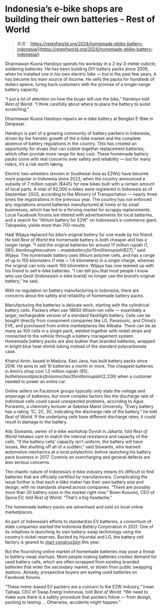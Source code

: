 <!--yml
category: 未分类
date: 2024-05-29 12:31:48
-->

# Indonesia’s e-bike shops are building their own batteries - Rest of World

> 来源：[https://restofworld.org/2024/homemade-ebike-battery-indonesia/](https://restofworld.org/2024/homemade-ebike-battery-indonesia/)

Dharmawan Kusna Handoyo spends his workday in a 2-by-3-meter cubicle, soldering batteries. He has been building DIY battery packs since 2009, when he installed one in his own electric bike — but in the past few years, it has become his main source of income. He sells the packs for hundreds of dollars apiece, luring back customers with the promise of a longer-range battery capacity. 

“I put a lot of attention on how the buyer will use the bike,” Handoyo told *Rest of World*. “I think carefully about where to place the battery to avoid scratching.” 

Dharmawan Kusna Handoyo repairs an e-bike battery at Bengkel E-Bike in Denpasar.

Handoyo is part of a growing community of battery packers in Indonesia, driven by the frenetic growth of the e-bike market and the complete absence of battery regulations in the country. This has created an opportunity for shops that can cobble together replacement batteries, which often provide more range for less cost. These homemade battery packs come with real concerns over safety and reliability — but for many riders, it’s a risk worth taking.

Electric two-wheelers (known in Southeast Asia as E2Ws) have become more popular in Indonesia since 2023, when the country announced a subsidy of 7 million rupiah ($445) for new bikes built with a certain amount of local parts. A total of 62,000 e-bikes were registered in Indonesia as of September 2023, according to the Ministry of Transportation — nearly three times the registrations in the previous year. The country has not enforced any regulations around batteries manufactured at home or by small businesses, which has led to a thriving market for scrappy replacements. Local Facebook forums are littered with advertisements for local batteries, and a search for “lithium battery for E2W” on Indonesia’s e-commerce giant, Tokopedia, yields more than 700 results.

Hadi Wijaya replaced his bike’s original battery for one made by his friend. He told *Rest of World* the homemade battery is both cheaper and has a longer range. “I sold the original batteries for around 17 million rupiah ($1,081), then bought a custom-made battery for 13 million rupiah ($827),” said Wijaya. The homemade battery uses lithium polymer cells, and has a range of up to 150 kilometers (1 mile = 1.6 kilometers) in a single charge, whereas the original can only reach 100 kilometers. Wijaya has now teamed up with his friend to sell e-bike batteries. “I can tell you that most people I know who use Gesit [Indonesia’s e-bike brand] no longer use the brand’s original battery,” he said.

With no regulation on battery manufacturing in Indonesia, there are concerns about the safety and reliability of homemade battery packs.

Manufacturing the batteries is delicate work, starting with the cylindrical battery cells. Packers often use 18650 lithium-ion cells — essentially a larger, rechargeable version of a standard flashlight battery. Cells can be bought directly from component companies like LG, Panasonic, and China’s EVE, and purchased from online marketplaces like Alibaba. There can be as many as 100 cells in a single pack, welded together with nickel strips and connected to the vehicle through a battery management system. Homemade battery packs are also bulkier than branded batteries, wrapped in bright blue heat-shrink tubing instead of the standard polycarbonate case.

Khairul Amin, based in Madura, East Java, has built battery packs since 2016\. He aims to sell 10 batteries a month or more. The cheapest batteries in Amin’s shop cost 1.5 million rupiah ($95), but he has sold packs for as much as 35 million rupiah ($2,226) when a customer needed to power an entire car.

Online sellers on Facebook groups typically only state the voltage and amperage of batteries, but more complex factors like the discharge rate of individual cells could cause unexpected problems, according to Agus Purwanto, a chemistry lecturer at Sebelas Maret University. “Every battery has a rating: 1C, 2C, 3C, indicating the discharge rate of the battery,” he told *Rest of World*. If the underlying cells have different discharge rates, it could result in damage to the battery.

Ady Siswanto, owner of e-bike workshop Dyvolt in Jakarta, told *Rest of World* hetakes care to match the internal resistance and capacity of the cells. “If the battery cells’ capacity isn’t uniform, the battery will have issues, like shutting off all of a sudden,” said Siswanto, who learned automotive mechanics at a local polytechnic before launching his battery pack business in 2017\. Controls on overcharging and general defects are also serious concerns.

The chaotic nature of Indonesia’s e-bike industry means it’s difficult to find batteries that are officially certified by manufacturers. Complicating the issue further is that each e-bike maker has their own battery size and design, with no standards shared across companies. “There are possibly more than 20 battery sizes in the market right now,” Bowo Kusumo, CEO of Spora EV, told *Rest of World*. “That’s a big headache.” 

The homemade battery packs are advertised and sold on local online marketplaces.

As part of Indonesia’s efforts to standardize EV batteries, a consortium of state companies started the Indonesia Battery Corporation in 2021\. One of its initiatives is launching its own battery-swap technology using the country’s nickel reserves. Backed by Hyundai and LG, the battery cell factory is geared to [start construction](https://www.thejakartapost.com/business/2023/12/12/ibc-lg-in-talks-on-battery-material-plant-in-batang.html#) this year. 

But the flourishing online market of homemade batteries may pose a threat to battery-swap startups. More people making batteries creates demand for used battery cells, which are often scrapped from existing branded batteries that enter the secondary market, or stolen from public swapping stations. Already, prospective buyers are eyeing used batteries on Facebook forums. 

“These home-based EV packers are a concern to the E2W industry,” Irwan Tjahaja, CEO of Swap Energi Indonesia, told *Rest of World*. “We need to make sure there is a safety procedure that packers follow — from design, packing to testing … Otherwise, accidents might happen.”